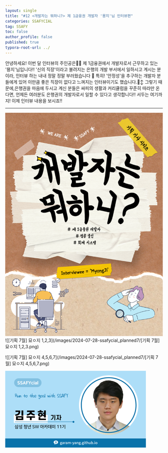 ```yaml
---
layout: single
title: "#12 <개발자는 뭐하니?> 제 1금융권 개발자 '묭지'님 인터뷰편"
categories: SSAFYCIAL
tag: SSAFY
toc: false
author_profile: false
published: true
typora-root-url: ../
---
```


안녕하세요! 이번 달 인터뷰의 주인공은🥁🥁 제 1금융권에서 개발자로서 근무하고 있는 '묭지'님입니다!! '신의 직장'이라고 불려지는 은행의 개발 부서에서 일하시고 계시는 분이라, 인터뷰 하는 내내 정말 정말 부러웠습니다 🥹 특히! '안정성'을 추구하는 개발자 분들에게 있어 이만큼 좋은 직장이 없다고 느껴지는 인터뷰이기도 했습니다.🙂‍↕️ 그렇기 때문에,은행권을 마음에 두시고 계신 분들은 싸피의 생활과 커리큘럼을 꾸준히 따라만 온다면, 언제든 여러분도 은행권의 개발자로서 일할 수 있다고 생각합니다!! 서두는 여기까지! 이제 인터뷰 내용을 보시죠!!

---

![JulyPlanned](/images/2024-07-28-ssafycial_planned7/JulyPlanned.png)
![[기획 7월] 묘ㅇ지 1,2,3](/images/2024-07-28-ssafycial_planned7/[기획 7월] 묘ㅇ지 1,2,3.png)

![[기획 7월] 묘ㅇ지 4,5,6,7](/images/2024-07-28-ssafycial_planned7/[기획 7월] 묘ㅇ지 4,5,6,7.png)

<img src="/images/2024-03-24-ssafycial_planned2/11기_구미_김주현.png" alt="11기_구미_김주현" style="zoom:50%;" />

